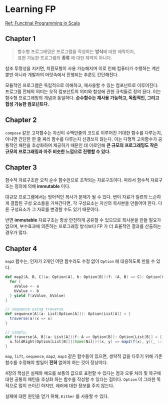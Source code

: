 # Learning FP

[Ref: Functinal Programming in Scala](http://www.amazon.com/Functional-Programming-Scala-Paul-Chiusano/dp/1617290653/ref=sr_1_3?ie=UTF8&qid=1432526049&sr=8-3&keywords=scala)

## Chapter 1

> 함수형 프로그래밍은 프로그램을 작성하는 **방식**에 대한 제약이지,  
표현 가능한 프로그램의 **종류** 에 대한 제약이 아니다.

참조 투명성을 지키면, 치환모형이 사용 가능해지며 이로 인해 컴퓨터가 수행하는 계산뿐만 아니라 
개발자의 머릿속에서 진행되는 추론도 간단해진다. 

모듈적인 프로그램은 독립적으로 이해하고, 재사용할 수 있는 컴포넌트로 이루어진다. 
프로그램 전체의 의미는 오직 컴포넌트의 의미와 합성에 관한 규칙들로 정의 된다. 
이는 함수형 프로그래밍의 개념과 동일하다. **순수함수는 재사용 가능하고, 독립적인, 그리고 합성 가능한 컴포넌트다.** 

## Chapter 2

`compose` 같은 고차함수는 자신이 수백만줄의 코드로 이루어진 거대한 함수를 다루는지, 
아니면 간단한 한 줄 짜리 함수를 다루는지 신경쓰지 않는다. 이는 다형적 고차함수가 공통적인 패턴을 추상화하여 제공하기 때문인
데 이로인해 **큰 규모의 프로그래밍도 작은 규모의 프로그래밍과 아주 비슷한 느낌으로 진행할 수 있다.**

## Chapter 3

함수적 자료구조란 오직 순수 함수만으로 조작되는 자료구조이다. 따라서 함수적 자료구조는 정의에 의해 **immutable** 이다.

대규모 프로그램에서는 방어적인 복사가 문제가 될 수 있다. 변이 자료가 일련의 느슨하게 결합된 구성 요소들을 거쳐간다면, 
각 구성요소는 자신의 복사본을 만들어야 한다. 다른 구성요소가 그 자료를 변경할 수도 있기 때문이다. 

반면 **immutable** 자료구조는 항상 안전하게 공유할 수 있으므로 복사본을 만들 필요가 없으며, 부수효과에 의존하는 
프로그래밍 방식보다 FP 가 더 효율적인 결과를 산출하는 경우가 많다.

## Chapter 4

`map2` 함수는, 인자가 2개인 어떤 함수라도 수정 없이 `Option` 에 대응하도록 만들 수 있다.

```scala
def map2[A, B, C](a: Option[A], b: Option[B])(f: (A, B) => C): Option[C] = {
  for {
    aValue <- a
    bValue <- b
  } yield f(aValue, bValue)
}

// sequence using traverse
def sequence[A](a: List[Option[A]]): Option[List[A]] = {
  traverse(a)(x => x)
}

// simply,
def traverse[A, B](a: List[A])(f: A => Option[B]): Option[List[B]] = {
  a.foldRight[Option[List[B]]](Some(Nil))((x, y) => map2(f(x), y)(_ :: _))
}
```

`map`, `lift`, `sequence`, `map2`, `map3` 같은 함수들이 있으면, 생략적 값을 다루기 위해 기존 함수를 수정해야 할일이 **전혀** 없어야 하는 것이 정상이다.


4장의 핵심은 실패와 예오를 보통의 값으로 표현할 수 있다는 점과 오류 처리 및 복구에 대한 공통의 패턴을 추상화 하는 함수를 작성할 수 있다는 점이다. 
`Option` 이 그러한 목적으로 많이 쓰이긴 하지만, 에러에 대한 정보를 주지 않는다. 

실패에 대한 원인을 얻기 위해, `Either` 를 사용할 수 있다.  
